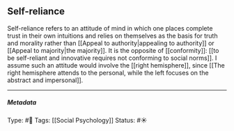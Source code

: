 ## Self-reliance  # 

Self-reliance refers to an attitude of mind in which one places complete trust in their own intuitions and relies on themselves as the basis for truth and morality rather than [[Appeal to authority|appealing to authority]] or [[Appeal to majority|the majority]]. It is the opposite of [[conformity]]: [[to be self-reliant and innovative requires not conforming to social norms]]. I assume such an attitude would involve the [[right hemisphere]], since [[The right hemisphere attends to the personal, while the left focuses on the abstract and impersonal]].

___

##### Metadata

Type: #🔴 
Tags: [[Social Psychology]] 
Status: #☀️ 